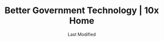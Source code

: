 ---
layout: layouts/home.html
title: Better Government Technology | 10x Home
description: 10x takes ideas from federal employees on ways technology can improve government digital experiences. Send in your idea!
date: Last Modified
permalink: /
theme: 1

hero_banner:
  title: "10x is the federal government’s very own venture studio"

news_card:
  date: "May 13, 2024"
  title: "10x's FY23 Impact Report is now available"
  subtitle: "We are excited to share our FY23 Impact Report. Learn about projects, key wins, and what we learned in FY23"
  button_text: "Read more"
  button_link: "/impact/fy23-report/"

header_columns:
  title: We're different by design
  lists:
    - title: "Big ideas"
      text: "All of our projects come from public servants who submit ideas to see if they can move the needle forward to solve a real problem."
    - title: "Small investments"
      text: "We use an incremental funding approach to minimize the amount of funding we put behind unfeasible projects, so we can focus investments on the most promising ideas."
    - title: "Scalable innovation"
      text: "We demand that our projects demonstrate feasibility and opportunity for impact at every stage of the process. If they don't, we wind them down."

section_1_static_content:
  title: "We’re re-imagining government technology services through your ideas"
  text: "As a public servant, you're uniquely positioned to imagine better ways to serve the public. If you’ve ever thought, 'There's got to be a better way to do that,' we want your ideas."
  button_text: "How to pitch your idea"
  button_link: "/submit-an-idea"

section_2_static_content:
  title: "Hundreds of investments and counting"
  button_text: "Discover our investment portfolios"
  button_link: "/investments/"

section_3_content:
  title: "Take a look at some of our best investments so far"
  cards:
  - subtitle: "Digital Trust and Security"
    title: "Login.gov"
    text: Supporting the need for a centralized identity system – one username, one password – for better user experience, and stronger security.
    button_link: "/news/login/"  
  - subtitle: "Tools for Federal Teams"
    title: "Site Scanning"
    text: Automating real-time intelligence, Site Scanning is a shared service that helps federal web managers improve performance and ensure compliance with mandates like Section 508 Accessibility.
    button_link: "/news/site-scanning/"
  - subtitle: "Tools for Federal Teams"
    title: "PRA Guide"
    text: Helping agencies and teams understand the intent behind the Paperwork Reduction Act, how to plan for public comment and the clearance process, as well as understand how and why it affects their work as technologists.
    button_link: "/news/pra-guide/"     
  - subtitle: "Investments in Equitable Tech"
    title: "Combating Bias in AI"
    text: Emerging technologies often raise concerns around justice and equity; 10x is looking at how to combat bias in AI as its use increases across government agencies.
    button_link: "/news/combating-bias-ai/"
  - subtitle: "Improved Digital Experiences"
    title: "Notify.gov"
    text: Helping all levels of government communicate with the public via text message, whether it’s fraud or severe weather alerts, or reminders to re-apply for benefits.
    button_link: "/news/notify/"
  - subtitle: "Tools for Federal Teams"
    title: "U.S. Web Design System"
    text: Supporting effective customer experience within the government's digital services landscape, including design patterns and components.
    button_link: "/news/us-web-design-system/"

section_4_static_content:
  title: "We've worked with hundreds of civil servants and dozens of federal agencies to turn <span class=\"purple\">good-for-government</span> ideas into <span class=\"purple\">good-for-people</span> solutions."
  button_text: "Ready to share yours?"
  button_link: "/submit-an-idea"

---